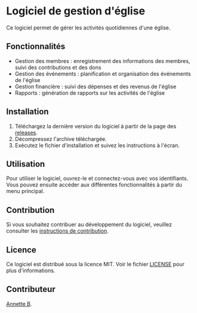 # Logiciel de gestion d'église

Ce logiciel permet de gérer les activités quotidiennes d'une église.

## Fonctionnalités

- Gestion des membres : enregistrement des informations des membres, suivi des contributions et des dons
- Gestion des événements : planification et organisation des événements de l'église
- Gestion financière : suivi des dépenses et des revenus de l'église
- Rapports : génération de rapports sur les activités de l'église

## Installation

1. Téléchargez la dernière version du logiciel à partir de la page des [releases](https://github.com/Annette-Bwemere-Salama/boinergeFontend).
2. Décompressez l'archive téléchargée.
3. Exécutez le fichier d'installation et suivez les instructions à l'écran.

## Utilisation

Pour utiliser le logiciel, ouvrez-le et connectez-vous avec vos identifiants. Vous pouvez ensuite accéder aux différentes fonctionnalités à partir du menu principal.

## Contribution

Si vous souhaitez contribuer au développement du logiciel, veuillez consulter les [instructions de contribution](CONTRIBUTING.md).

## Licence

Ce logiciel est distribué sous la licence MIT. Voir le fichier [LICENSE](LICENSE) pour plus d'informations.


## Contributeur

[Annette B](https://github.com/Annette-Bwemere-Salama).